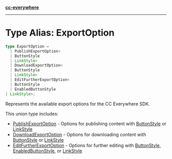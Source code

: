 [**cc-everywhere**](../../../../../index.md)

***

# Type Alias: ExportOption

```ts
type ExportOption = 
  | PublishExportOption<
  | ButtonStyle
  | LinkStyle>
  | DownloadExportOption<
  | ButtonStyle
  | LinkStyle>
  | EditFurtherExportOption<
  | ButtonStyle
  | EnabledButtonStyle
| LinkStyle>;
```

Represents the available export options for the CC Everywhere SDK.

This union type includes:

- [PublishExportOption](../interfaces/publish-export-option.md) - Options for publishing content with [ButtonStyle](button-style.md) or [LinkStyle](../interfaces/link-style.md)
- [DownloadExportOption](../interfaces/download-export-option.md) - Options for downloading content with [ButtonStyle](button-style.md) or [LinkStyle](../interfaces/link-style.md)
- [EditFurtherExportOption](../interfaces/edit-further-export-option.md) - Options for further editing with [ButtonStyle](button-style.md), [EnabledButtonStyle](enabled-button-style.md), or [LinkStyle](../interfaces/link-style.md)
